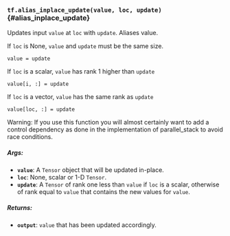 ### `tf.alias_inplace_update(value, loc, update)` {#alias_inplace_update}

Updates input `value` at `loc` with `update`. Aliases value.

   If `loc` is None, `value` and `update` must be the same size.
   ```
   value = update
   ```

   If `loc` is a scalar, `value` has rank 1 higher than `update`
   ```
   value[i, :] = update
   ```

   If `loc` is a vector, `value` has the same rank as `update`
   ```
   value[loc, :] = update
   ```

   Warning: If you use this function you will almost certainly want to add
   a control dependency as done in the implementation of parallel_stack to
   avoid race conditions.

##### Args:


*  <b>`value`</b>: A `Tensor` object that will be updated in-place.
*  <b>`loc`</b>: None, scalar or 1-D `Tensor`.
*  <b>`update`</b>: A `Tensor` of rank one less than `value` if `loc` is a scalar,
          otherwise of rank equal to `value` that contains the new values
          for `value`.

##### Returns:


*  <b>`output`</b>: `value` that has been updated accordingly.

